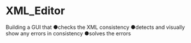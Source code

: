 # XML_Editor
Building a GUI that ●checks the XML consistency ●detects and visually show any errors in consistency ●solves the errors
